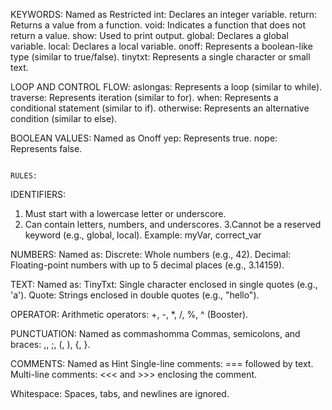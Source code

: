 KEYWORDS:
Named as Restricted
int: Declares an integer variable.
return: Returns a value from a function.
void: Indicates a function that does not return a value.
show: Used to print output.
global: Declares a global variable.
local: Declares a local variable.
onoff: Represents a boolean-like type (similar to true/false).
tinytxt: Represents a single character or small text.

LOOP AND CONTROL FLOW:
aslongas: Represents a loop (similar to while).
traverse: Represents iteration (similar to for).
when: Represents a conditional statement (similar to if).
otherwise: Represents an alternative condition (similar to else).

BOOLEAN VALUES:
Named as Onoff
yep: Represents true.
nope: Represents false.




                                                                                  RULES:
IDENTIFIERS:
1. Must start with a lowercase letter or underscore.
2. Can contain letters, numbers, and underscores.
3.Cannot be a reserved keyword (e.g., global, local).
Example: myVar, correct_var

NUMBERS:
Named as:
Discrete: Whole numbers (e.g., 42).
Decimal: Floating-point numbers with up to 5 decimal places (e.g., 3.14159).

TEXT:
Named as:
TinyTxt: Single character enclosed in single quotes (e.g., 'a').
Quote: Strings enclosed in double quotes (e.g., "hello").

OPERATOR:
Arithmetic operators: +, -, *, /, %, ^ (Booster).

PUNCTUATION:
Named as commashomma
Commas, semicolons, and braces: ,, ;, (, ), {, }.

COMMENTS:
Named as Hint
Single-line comments: === followed by text.
Multi-line comments: <<< and >>> enclosing the comment.

Whitespace:
Spaces, tabs, and newlines are ignored.
